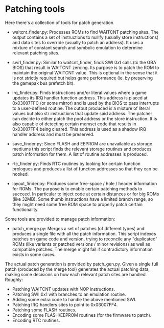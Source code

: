
Patching tools
==============

Here there's a collection of tools for patch generation.

 * waitcnt\_finder.py: Processes ROMs to find WAITCNT patching sites. The output
   contains a set of instructions to nullify (usually store instructions) and
   data sites to override (usually to patch an address). It uses a mixture of
   constant search and symbolic emulation to determine relevant patching sites.

 * swi1\_finder.py: Similar to waitcnt\_finder, finds SWI 0x1 calls (to the GBA
   BIOS) that result in WAITCNT zeroing. Its purpose is to patch the ROM to
   maintain the original WAITCNT value. This is optional in the sense that it
   is not strictly required but helps game performance (ie. by preserving the
   gamepak bus prefetch bit).

 * irq\_finder.py: Finds instructions and/or literal values where a game updates
   its IRQ handler function address. This address is placed at 0x03007FFC (or
   some mirror) and is used by the BIOS to pass interrupts to a user-defined
   routine. The output produced is a mixture of literal values but also str
   instructions that update said address. The patcher can decide to either
   patch the pool address or the store instruction. It is also capable of
   detecting certain memset code that results in 0x03007FF4 being cleared.
   This address is used as a shadow IRQ handler address and must be preserved.

 * save\_finder.py: Since FLASH and EEPROM are unavailable as storage mediums
   this script finds the relevant storage routines and produces patch
   information for them. A list of routine addresses is produced.

 * rtc\_finder.py: Finds RTC routines by looking for certain function prologues
   and produces a list of function addresses so that they can be hooked.

 * layout\_finder.py: Produces some free-space / hole / header information for
   ROMs. The purpose is to enable certain patching methods to succeed. In
   particular to inject code at certain distances or for big ROMs (like 32MB).
   Some thumb instructions have a limited branch range, so they might need
   some free ROM space to properly patch certain functionality.

Some tools are provided to manage patch information:

 * patch\_merge.py: Merges a set of patches (of different types) and produces a
   single file with all the patch information. This script indexes patches on
   game code and version, trying to reconcile any "duplicated" ROMs (like
   variants or patched versions / minor revisions) as well as compatible
   patches. The merge might fail if contradictory information exists in some
   cases.

The actual patch generation is provided by patch\_gen.py. Given a single full
patch (produced by the merge tool) generates the actual patching data, making
some decisions on how each relevant patch sites are handled. Roughly:

 - Patching WAITCNT updates with NOP instructions.
 - Patching SWI 0x1 with branches to an emulation routine.
 - Adding some extra code to handle the above mentioned SWI.
 - Patching IRQ handlers sites to point to 0x03007FF4.
 - Patching some FLASH routines.
 - Encoding some FLASH/EEPROM routines (for the firmware to patch).
 - Encoding RTC routines.


